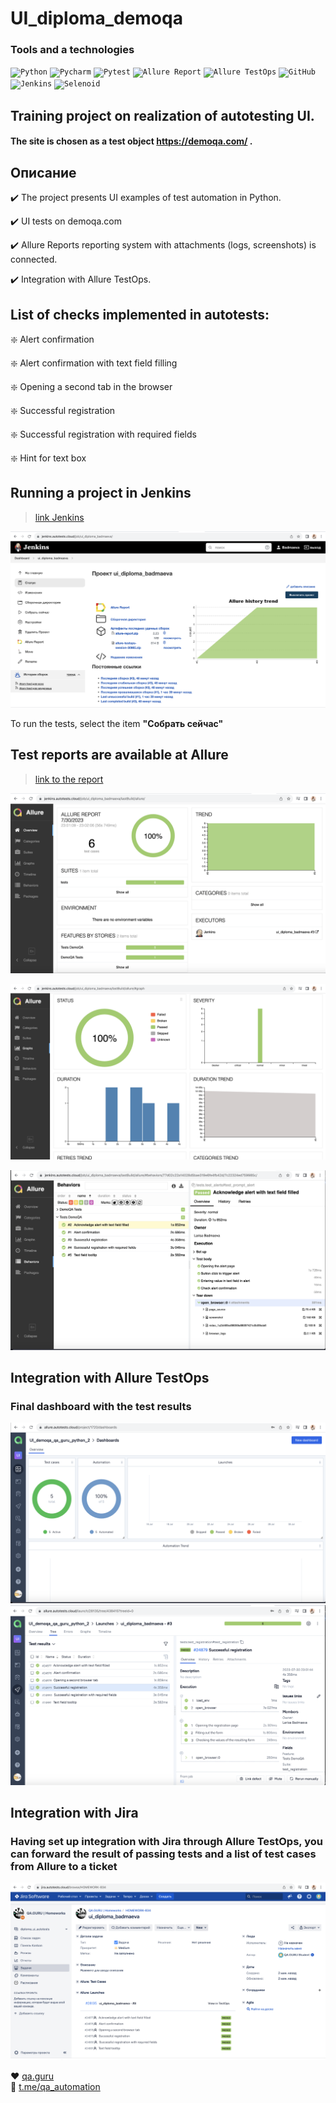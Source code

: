 # UI_diploma_demoqa
### Tools and a technologies
<p align="left">
<code><img width="5%" title="Python" src="https://upload.wikimedia.org/wikipedia/commons/thumb/0/0a/Python.svg/1024px-Python.svg.png"></code>
<code><img width="5%" title="Pycharm" src="https://upload.wikimedia.org/wikipedia/commons/thumb/1/1d/PyCharm_Icon.svg/1200px-PyCharm_Icon.svg.png"></code>
<code><img width="5%" title="Pytest" src="https://upload.wikimedia.org/wikipedia/commons/b/ba/Pytest_logo.svg"></code>
<code><img width="5%" title="Allure Report" src="https://avatars.githubusercontent.com/u/5879127?s=200&v=4"></code>
<code><img width="5%" title="Allure TestOps" src="https://marketplace-cdn.atlassian.com/files/92e2d8c3-2a30-46c0-bf21-2453a4a270d3?fileType=image&mode=full-fit"></code>
<code><img width="5%" title="GitHub" src="https://cdn-icons-png.flaticon.com/512/25/25231.png"></code>
<code><img width="5%" title="Jenkins" src="https://avatars.githubusercontent.com/u/2520748?v=4"></code>
<code><img width="5%" title="Selenoid" src="https://diginomica.com/sites/default/files/images/2017-09/docker-container.jpg"></code>
</code>
</p>


## Training project on realization of autotesting **UI**.<br/>
#### The site is chosen as a test object https://demoqa.com/ .<br/>

## Описание
:heavy_check_mark: The project presents UI examples of test automation in Python.

:heavy_check_mark: UI tests on demoqa.com

:heavy_check_mark: Allure Reports reporting system with attachments (logs, screenshots) is connected.

:heavy_check_mark: Integration with Allure TestOps.

## List of checks implemented in autotests:
:sparkle: Alert confirmation

:sparkle: Alert confirmation with text field filling

:sparkle: Opening a second tab in the browser

:sparkle: Successful registration

:sparkle: Successful registration with required fields

:sparkle: Hint for text box

## Running a project in Jenkins
> <a target="_blank" href="https://jenkins.autotests.cloud/job/ui_diploma_badmaeva/">link Jenkins</a>

![This is an image](/screenshots/jenkins.png)

To run the tests, select the item **"Собрать сейчас"**

## Test reports are available at Allure
> <a target="_blank" href="https://jenkins.autotests.cloud/job/ui_diploma_badmaeva/allure/">link to the report</a>

![This is an image](/screenshots/allure_report.png)

![This is an image](/screenshots/allure_graphs.png)

![This is an image](/screenshots/allure_beh.png)

## Integration with Allure TestOps

### Final dashboard with the test results
![This is an image](/screenshots/testops3.png)
![This is an image](/screenshots/testops2.png)


## Integration with Jira
### Having set up integration with Jira through Allure TestOps, you can forward the result of passing tests and a list of test cases from Allure to a ticket
![This is an image](/screenshots/jira.png)




:heart: <a target="_blank" href="https://qa.guru">qa.guru</a><br/>
:blue_heart: <a target="_blank" href="https://t.me/qa_automation">t.me/qa_automation</a>
